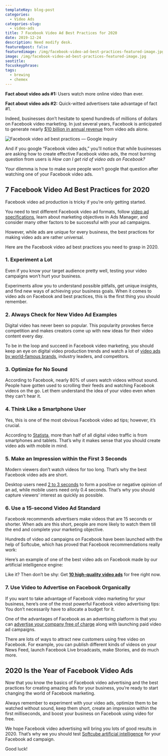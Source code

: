 ```yaml
---
templateKey: blog-post
categories:
  - Video Ads
categories-slug:
  - video-ads
title: 7 Facebook Video Ad Best Practices for 2020
date: 2019-12-24
description: Need modify desk.
featuredpost: false
featuredimage: /img/facebook-video-ad-best-practices-featured-image.jpg
image: /img/facebook-video-ad-best-practices-featured-image.jpg
seotitle:
focuskeyphrase:
tags:
  - brewing
  - chemex
---
```

<!--StartFragment-->

**Fact about video ads #1:** Users watch more online video than ever. 

**Fact about video ads #2:** Quick-witted advertisers take advantage of fact #1.

Indeed, businesses don’t hesitate to spend hundreds of millions of dollars on Facebook video marketing. In just several years, Facebook is anticipated to generate nearly [$10 billion in annual revenue](https://softcube.com/70-video-marketing-statistics-for-2020/) from video ads alone.

![Facebook video ad best practices — Google inquiry](/img/facebook-video-ad-best-practices-google-inquiry.jpg)

And if you google “Facebook video ads,” you’ll notice that while businesses are asking how to create effective Facebook video ads, the most burning question from users is _How can I get rid of video ads on Facebook?_

Your dilemma is how to make sure people won’t google that question after watching one of your Facebook video ads.

## 7 Facebook Video Ad Best Practices for 2020

Facebook video ad production is tricky if you’re only getting started. 

You need to test different Facebook video ad formats, follow [video ad specifications](https://softcube.com/questions-about-facebook-video-ad-specs/), learn about marketing objectives in Ads Manager, and consider many other factors to be successful with your ad campaigns.

However, while ads are unique for every business, the best practices for making video ads are rather universal. 

Here are the Facebook video ad best practices you need to grasp in 2020.

### 1\. **Experiment a Lot**

Even if you know your target audience pretty well, testing your video campaigns won’t hurt your business. 

Experiments allow you to understand possible pitfalls, get unique insights, and find new ways of achieving your business goals. When it comes to video ads on Facebook and best practices, this is the first thing you should remember.

### 2\. **Always Check for New Video Ad Examples**

Digital video has never been so popular. This popularity provokes fierce competition and makes creators come up with new ideas for their video content every day.

To be in the loop and succeed in Facebook video marketing, you should keep an eye on digital video production trends and watch a lot of [video ads by world-famous brands](https://softcube.com/best-facebook-video-ad-examples-2019/), industry leaders, and competitors.

### 3\. **Optimize for No Sound**

According to Facebook, nearly 80% of users watch videos without sound. People have gotten used to scrolling their feeds and watching Facebook videos on the go. Let them understand the idea of your video even when they can’t hear it.

### 4\. **Think Like a Smartphone User**

Yes, this is one of the most obvious Facebook video ad tips; however, it’s crucial.

According to [Statista](https://www.statista.com/statistics/647347/smartphone-video-views-share/), more than half of all digital video traffic is from smartphones and tablets. That’s why it makes sense that you should create video ads with mobile in mind.

### 5\. **Make an Impression within the First 3 Seconds**

Modern viewers don’t watch videos for too long. That’s why the best Facebook video ads are short.

Desktop users need [2 to 3 seconds](http://mmaglobal.com/news/mobile-marketing-association-reveal-brands-need-first-second-strategy/) to form a positive or negative opinion of an ad, while mobile users need only 0.4 seconds. That’s why you should capture viewers’ interest as quickly as possible.

### 6\. **Use a 15-second Video Ad Standard**

Facebook recommends advertisers make videos that are 15 seconds or shorter. When ads are this short, people are more likely to watch them till the end and complete your marketing objective. 

Hundreds of video ad campaigns on Facebook have been launched with the help of Softcube, which has proved that Facebook recommendations really work:

Here’s an example of one of the best video ads on Facebook made by our artificial intelligence engine:

Like it? Then don’t be shy: Get [**10 high-quality video ads**](https://softcube.com/get-ten-ads/) for free right now.

### 7\. **Use Video to Advertise on Facebook Organically**

If you want to take advantage of Facebook video marketing for your business, here’s one of the most powerful Facebook video advertising tips: You don’t necessarily have to allocate a budget for it.

One of the advantages of Facebook as an advertising platform is that you can [advertise your company free of charge](https://softcube.com/how-to-advertise-on-facebook-for-free/) along with launching paid video ad campaigns.

There are lots of ways to attract new customers using free video on Facebook. For example, you can publish different kinds of videos on your News Feed, launch Facebook Live broadcasts, make Stories, and do much more.

## 2020 Is the Year of Facebook Video Ads

Now that you know the basics of Facebook video advertising and the best practices for creating amazing ads for your business, you’re ready to start changing the world of Facebook marketing.

Always remember to experiment with your video ads, optimize them to be watched without sound, keep them short, create an impression within the first milliseconds, and boost your business on Facebook using video for free.

We hope Facebook video advertising will bring you lots of good results in 2020. That’s why we you should test [Softcube artificial intelligence](https://softcube.com/) for your Facebook ad campaign.

Good luck!
